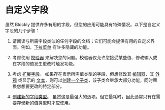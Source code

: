 # 自定义字段

虽然 Blockly 提供许多有用的字段，但您的应用可能具有特殊情况。以下是自定义字段的几个步骤：

1. 请阅读与所需字段类似的任何字段的文档；它们可能会提供有用的自定义界面。例如，[下拉菜单](/guides/create-custom-blocks/fields/built-in-fields/dropdown.html) 有许多隐藏的功能。

2. 考虑使用 [校验器](/guides/create-custom-blocks/fields/validators.html) 来解决您的问题。校验器仅允许您接受某些值、修改输入或在字段的值发生更改时触发功能。

3. 考虑 [扩展字段](/guides/create-custom-blocks/fields/customizing-fields/extending.html)。 如果存在表示所需值类型的字段，但想修改其 [编辑器](/guides/create-custom-blocks/fields/anatomy-of-a-field.html#编辑器显示)、其 [外观](/guides/create-custom-blocks/fields/anatomy-of-a-field.html#块上显示) 或显示的 [文本](/guides/create-custom-blocks/fields/customizing-fields/creating.html#文本)，则可以[创建一个子类](/guides/create-custom-blocks/fields/customizing-fields/extending#subclassing)，该子类会继承大部分功能，同时替换您想要更改的特定部分。

4. [创建新的字段类型](/guides/create-custom-blocks/fields/customizing-fields/creating.html)。 虽然这是最强大的选项，但它最耗时，因此通常只有在需要存储新的值类型时才应使用。

